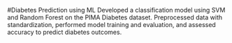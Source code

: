 #Diabetes Prediction using ML 
Developed a classification model using SVM and Random Forest on the PIMA Diabetes dataset. 
Preprocessed data with standardization, performed model training and evaluation, and assessed accuracy to predict diabetes outcomes.
